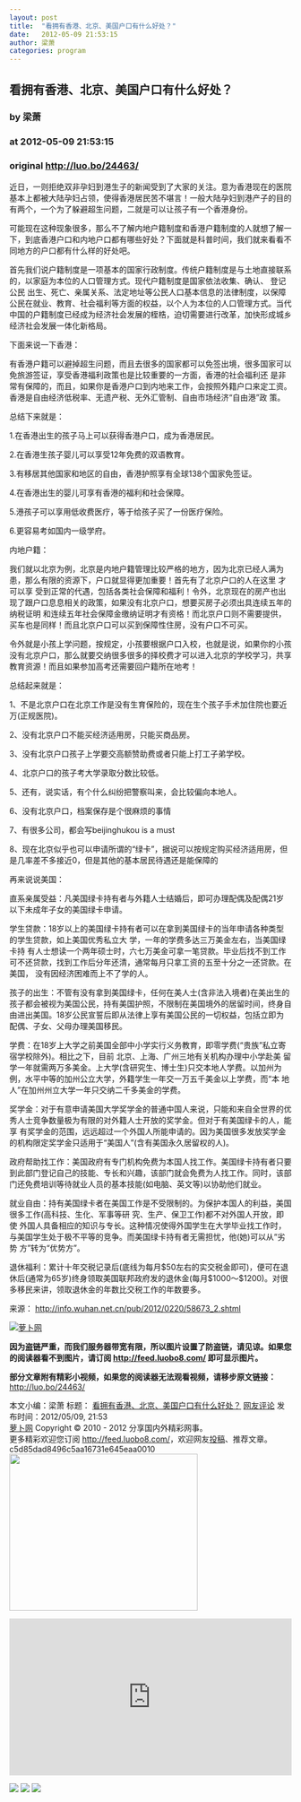 ```yaml
---
layout: post
title:  "看拥有香港、北京、美国户口有什么好处？"
date:   2012-05-09 21:53:15
author: 梁萧
categories: program
---
```


## 看拥有香港、北京、美国户口有什么好处？
### by 梁萧
### at 2012-05-09 21:53:15
### original <http://luo.bo/24463/>

<p>近日，一则拒绝双非孕妇到港生子的新闻受到了大家的关注。意为香港现在的医院基本上都被大陆孕妇占领，使得香港居民苦不堪言！一般大陆孕妇到港产子的目的有两个，一个为了躲避超生问题，二就是可以让孩子有一个香港身份。</p><p>可能现在这种现象很多，那么不了解内地户籍制度和香港户籍制度的人就想了解一下，到底香港户口和内地户口都有哪些好处？下面就是科普时间，我们就来看看不同地方的户口都有什么样的好处吧。</p><p>首先我们说户籍制度是一项基本的国家行政制度。传统户籍制度是与土地直接联系的，以家庭为本位的人口管理方式。现代户籍制度是国家依法收集、确认、 登记公民 出生、死亡、亲属关系、法定地址等公民人口基本信息的法律制度，以保障公民在就业、教育、社会福利等方面的权益，以个人为本位的人口管理方式。当代中国的户籍制度已经成为经济社会发展的桎梏，迫切需要进行改革，加快形成城乡经济社会发展一体化新格局。</p><p>下面来说一下香港：</p><p>有香港户籍可以避掉超生问题，而且去很多的国家都可以免签出境，很多国家可以免旅游签证，享受香港福利政策也是比较重要的一方面，香港的社会福利还 是非常有保障的，而且，如果你是香港户口到内地来工作，会按照外籍户口来定工资。香港是自由经济低税率、无遗产税、无外汇管制、自由市场经济“自由港”政 策。</p><p>总结下来就是：</p><p>1.在香港出生的孩子马上可以获得香港户口，成为香港居民。</p><p>2.在香港生孩子婴儿可以享受12年免费的双语教育。</p><p>3.有移居其他国家和地区的自由，香港护照享有全球138个国家免签证。</p><p>4.在香港出生的婴儿可享有香港的福利和社会保障。</p><p>5.港孩子可以享用低收费医疗，等于给孩子买了一份医疗保险。</p><p>6.更容易考如国内一级学府。</p><p>内地户籍：</p><p>我们就以北京为例，北京是内地户籍管理比较严格的地方，因为北京已经人满为患，那么有限的资源下，户口就显得更加重要！首先有了北京户口的人在这里 才可以享 受到正常的代遇，包括各类社会保障和福利！令外，北京现在的房产也出现了跟户口息息相关的政策，如果没有北京户口，想要买房子必须出具连续五年的纳税证明 和连续五年社会保障金缴纳证明才有资格！而北京户口则不需要提供，买车也是同样！而且北京户口可以买到保障性住房，没有户口不可买。</p><p>令外就是小孩上学问题，按规定，小孩要根据户口入校，也就是说，如果你的小孩没有北京户口，那么就要交纳很多很多的择校费才可以进入北京的学校学习，共享教育资源！而且如果参加高考还需要回户籍所在地考！</p><p>总结起来就是：</p><p>1、不是北京户口在北京工作是没有生育保险的，现在生个孩子手术加住院也要近万(正规医院)。</p><p>2、没有北京户口不能买经济适用房，只能买商品房。</p><p>3、没有北京户口孩子上学要交高额赞助费或者只能上打工子弟学校。</p><p>4、北京户口的孩子考大学录取分数比较低。</p><p>5、还有，说实话，有个什么纠纷把警察叫来，会比较偏向本地人。</p><p>6、没有北京户口，档案保存是个很麻烦的事情</p><p>7、有很多公司，都会写beijinghukou is a must</p><p>8、现在北京似乎也可以申请所谓的“绿卡”，据说可以按规定购买经济适用房，但是几率差不多接近0，但是其他的基本居民待遇还是能保障的</p><p>再来说说美国：</p><p>直系亲属受益：凡美国绿卡持有者与外籍人士结婚后，即可办理配偶及配偶21岁以下未成年子女的美国绿卡申请。</p><p>学生贷款：18岁以上的美国绿卡持有者可以在拿到美国绿卡的当年申请各种类型的学生贷款，如上美国优秀私立大 学，一年的学费多达三万美金左右，当美国绿卡持 有人士想读一个两年硕士时，六七万美金可拿一笔贷款。毕业后找不到工作可不还贷款，找到工作后分年还清，通常每月只拿工资的五至十分之一还贷款。在美国， 没有因经济困难而上不了学的人。</p><p>孩子的出生：不管有没有拿到美国绿卡，任何在美人士(含非法入境者)在美出生的孩子都会被视为美国公民，持有美国护照，不限制在美国境外的居留时间，终身自由进出美国。18岁公民宣誓后即从法律上享有美国公民的一切权益，包括立即为配偶、子女、父母办理美国移民。</p><p>学费：在18岁上大学之前美国全部中小学实行义务教育，即零学费(“贵族”私立寄宿学校除外)。相比之下，目前 北京、上海、广州三地有关机构办理中小学赴美 留学一年就需两万多美金。上大学(含研究生、博士生)只交本地人学费。以加州为例，水平中等的加州公立大学，外籍学生一年交一万五千美金以上学费，而“本 地人”在加州州立大学一年只交纳二千多美金的学费。</p><p>奖学金：对于有意申请美国大学奖学金的普通中国人来说，只能和来自全世界的优秀人士竞争数量极为有限的对外籍人士开放的奖学金。但对于有美国绿卡的人，能享 有奖学金的范围，远远超过一个外国人所能申请的。因为美国很多发放奖学金的机构限定奖学金只适用于“美国人”(含有美国永久居留权的人)。</p><p>政府帮助找工作：美国政府有专门机构免费为本国人找工作。美国绿卡持有者只要到此部门登记自己的技能、专长和兴趣，该部门就会免费为人找工作。同时，该部门还免费培训等待就业人员的基本技能(如电脑、英文等)以协助他们就业。</p><p>就业自由：持有美国绿卡者在美国工作是不受限制的。为保护本国人的利益，美国很多工作(高科技、生化、军事等研 究、生产、保卫工作)都不对外国人开放，即使 外国人具备相应的知识与专长。这种情况使得外国学生在大学毕业找工作时，与美国学生处于极不平等的竞争。而美国绿卡持有者无需担忧，他(她)可以从“劣势 方”转为“优势方”。</p><p>退休福利：累计十年交税记录后(底线为每月$50左右的实交税金即可)，便可在退休后(通常为65岁)终身领取美国联邦政府发的退休金(每月$1000～$1200)。对很多移民来讲，领取退休金的年数比交税工作的年数要多。</p><p>来源： <a href="http://info.wuhan.net.cn/pub/2012/0220/58673_2.shtml" rel="nofollow">http://info.wuhan.net.cn/pub/2012/0220/58673_2.shtml</a></p><p><a title="萝卜网" href="http://dulei.si/files/2012/05/09/1b758f944700898862161e7953f0ee6c.jpg"><img src="http://dulei.si/files/2012/05/09/1b758f944700898862161e7953f0ee6c.jpg" alt="萝卜网" title="萝卜网" border="0"></a></p><p><strong>因为盗链严重，而我们服务器带宽有限，所以图片设置了防盗链，请见谅。如果您的阅读器看不到图片，请订阅 <a href="http://feed.luobo8.com/">http://feed.luobo8.com/</a> 即可显示图片。</strong></p><p><strong>部分文章附有精彩小视频，如果您的阅读器无法观看视频，请移步原文链接：</strong> <a href="http://luo.bo/24463/" title="看拥有香港、北京、美国户口有什么好处？">http://luo.bo/24463/</a></p> 本文小编：梁萧 标题： <a href="http://luo.bo/24463/" title="看拥有香港、北京、美国户口有什么好处？">看拥有香港、北京、美国户口有什么好处？</a> <a href="http://luo.bo/24463/#comments" title="to the comments">网友评论</a> 发布时间：2012/05/09, 21:53 <br> <a href="http://luo.bo/" title="萝卜网 - 人人都是艺术家">萝卜网</a> Copyright © 2010 - 2012 分享国内外精彩网事。<br> 更多精彩欢迎您订阅 <a href="http://feed.luobo8.com/">http://feed.luobo8.com/</a>，欢迎网友<a href="http://luo.bo/delivery/">投稿</a>、推荐文章。<br> c5d85dad8496c5aa16731e645eaa0010<br><a href="http://s.click.taobao.com/t_9?p=mm_11009023_2276368_9074249&amp;l=http%3A%2F%2Fmall.taobao.com%2F&amp;eventid=101766"><img src="http://a.tbcdn.cn/apps/med/www/images/pub/tmall/336x280.jpg" width="336px" height="280px" border="0"></a><br><p><iframe src="http://feedads.g.doubleclick.net/~ah/f/7sv1ooo89v8jfelhdjk8plpa64/300/250?ca=1&amp;fh=280#http%3A%2F%2Fluo.bo%2F24463%2F" width="100%" height="280" frameborder="0" scrolling="no" marginwidth="0" marginheight="0"></iframe></p><div>
<a href="http://feeds.feedburner.com/~ff/tamd?a=Nq1j5Qb6x68:s-3-qJ4Xkrs:yIl2AUoC8zA"><img src="http://feeds.feedburner.com/~ff/tamd?d=yIl2AUoC8zA" border="0"></a> <a href="http://feeds.feedburner.com/~ff/tamd?a=Nq1j5Qb6x68:s-3-qJ4Xkrs:qj6IDK7rITs"><img src="http://feeds.feedburner.com/~ff/tamd?d=qj6IDK7rITs" border="0"></a> <a href="http://feeds.feedburner.com/~ff/tamd?a=Nq1j5Qb6x68:s-3-qJ4Xkrs:-BTjWOF_DHI"><img src="http://feeds.feedburner.com/~ff/tamd?i=Nq1j5Qb6x68:s-3-qJ4Xkrs:-BTjWOF_DHI" border="0"></a>
</div>